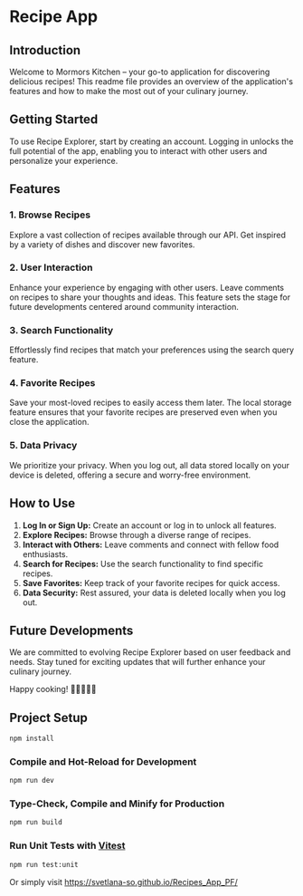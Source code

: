 # Recipe App

## Introduction

Welcome to Mormors Kitchen – your go-to application for discovering delicious recipes! This readme file provides an overview of the application's features and how to make the most out of your culinary journey.

## Getting Started

To use Recipe Explorer, start by creating an account. Logging in unlocks the full potential of the app, enabling you to interact with other users and personalize your experience.

## Features

### 1. Browse Recipes

Explore a vast collection of recipes available through our API. Get inspired by a variety of dishes and discover new favorites.

### 2. User Interaction

Enhance your experience by engaging with other users. Leave comments on recipes to share your thoughts and ideas. This feature sets the stage for future developments centered around community interaction.

### 3. Search Functionality

Effortlessly find recipes that match your preferences using the search query feature.

### 4. Favorite Recipes

Save your most-loved recipes to easily access them later. The local storage feature ensures that your favorite recipes are preserved even when you close the application.

### 5. Data Privacy

We prioritize your privacy. When you log out, all data stored locally on your device is deleted, offering a secure and worry-free environment.

## How to Use

1. **Log In or Sign Up:** Create an account or log in to unlock all features.
2. **Explore Recipes:** Browse through a diverse range of recipes.
3. **Interact with Others:** Leave comments and connect with fellow food enthusiasts.
4. **Search for Recipes:** Use the search functionality to find specific recipes.
5. **Save Favorites:** Keep track of your favorite recipes for quick access.
6. **Data Security:** Rest assured, your data is deleted locally when you log out.

## Future Developments

We are committed to evolving Recipe Explorer based on user feedback and needs. Stay tuned for exciting updates that will further enhance your culinary journey.

Happy cooking! 🍳👩‍🍳👨‍🍳

## Project Setup

```sh
npm install
```

### Compile and Hot-Reload for Development

```sh
npm run dev
```

### Type-Check, Compile and Minify for Production

```sh
npm run build
```

### Run Unit Tests with [Vitest](https://vitest.dev/)

```sh
npm run test:unit
```

Or simply visit https://svetlana-so.github.io/Recipes_App_PF/

